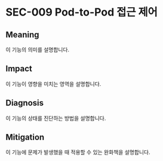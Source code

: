 # SEC-009 Pod-to-Pod 접근 제어

## Meaning
이 기능의 의미를 설명합니다.

## Impact
이 기능이 영향을 미치는 영역을 설명합니다.

## Diagnosis
이 기능의 상태를 진단하는 방법을 설명합니다.

## Mitigation
이 기능에 문제가 발생했을 때 적용할 수 있는 완화책을 설명합니다.
